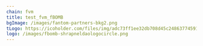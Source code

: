 ```yaml
---
chain: fvm
title: test_fvm_fBOMB
bgImage: /images/fantom-partners-bkg2.png
tLogo: https://icoholder.com/files/img/adc73ff1ee32db708d45c24863774591.jpeg
logo: /images/fbomb-shrapneldaologocircle.png
---
```

